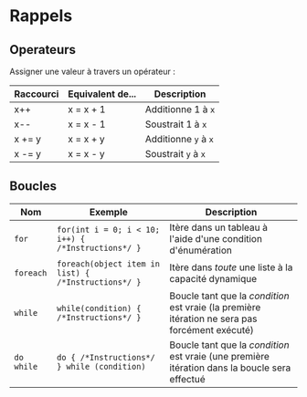 # Rappels

## Operateurs

Assigner une valeur à travers un opérateur :

| Raccourci | Equivalent de... | Description |
| --- | --- | --- |
| x++ | x = x + 1 | Additionne 1 à `x` |
| x-- | x = x - 1 | Soustrait 1 à `x` |
| x += y | x = x + y | Additionne `y` à `x` |
| x -= y | x = x - y | Soustrait `y` à `x` |

## Boucles

| Nom | Exemple | Description |
| --- | --- | --- |
| `for` | `for(int i = 0; i < 10; i++) { /*Instructions*/ }` | Itère dans un tableau à l'aide d'une condition d'énumération |
| `foreach` | `foreach(object item in list) { /*Instructions*/ }` | Itère dans *toute* une liste à la capacité dynamique |
| `while` | `while(condition) { /*Instructions*/ }` | Boucle tant que la *condition* est vraie (la première itération ne sera pas forcément exécuté) |
| `do while` | `do { /*Instructions*/ } while (condition)` | Boucle tant que la *condition* est vraie (une première itération dans la boucle sera effectué | 
